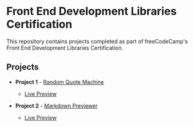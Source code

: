 #  Front End Development Libraries Certification

This repository contains projects completed as part of freeCodeCamp's Front End Development Libraries Certification.

## Projects

- **Project 1** - [Random Quote Machine](https://github.com/May-95/freecodecamp-projects/tree/main/FCC%20Front%20End%20Development%20Libraries%20Projects/Project%201%20-%20Random%20Quote%20Machine)

   - [Live Preview](https://random-quotes-gold.vercel.app)

- **Project 2** - [Markdown Previewer](https://github.com/May-95/freecodecamp-projects/tree/main/FCC%20Front%20End%20Development%20Libraries%20Projects/Project%202%20-%20Markdown%20Previewer)

   - [Live Preview](https://markdown-previewer-zeta-rose.vercel.app)
